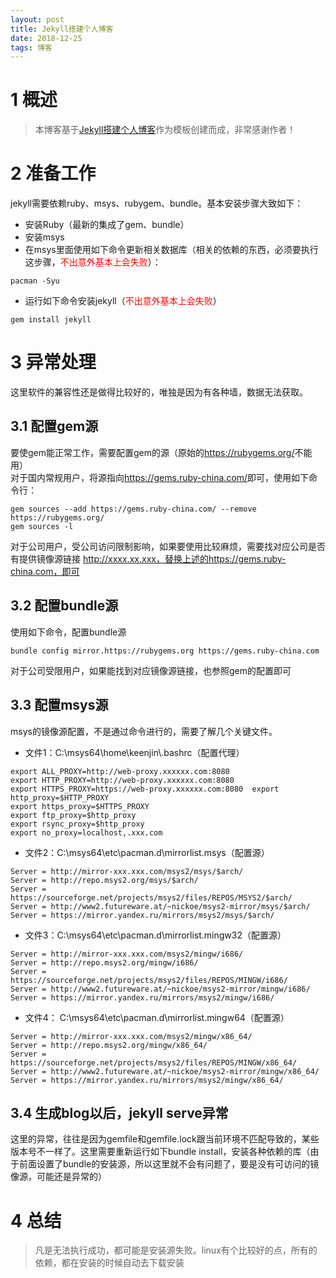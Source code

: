 ```yaml
---
layout: post
title: Jekyll搭建个人博客
date: 2018-12-25 
tags: 博客   
---
```


# 1 概述

> 本博客基于[Jekyll搭建个人博客](http://baixin.io/2016/10/jekyll_tutorials1/)作为模板创建而成，非常感谢作者！
    
   
# 2 准备工作
jekyll需要依赖ruby、msys、rubygem、bundle。基本安装步骤大致如下：  
* 安装Ruby（最新的集成了gem、bundle）   
* 安装msys  
* 在msys里面使用如下命令更新相关数据库（相关的依赖的东西，必须要执行这步骤，<span style="color:red;">不出意外基本上会失败</span>）：  
```
pacman -Syu  
```

* 运行如下命令安装jekyll（<span style="color:red;">不出意外基本上会失败</span>）  
```
gem install jekyll  
```

# 3 异常处理
这里软件的兼容性还是做得比较好的，唯独是因为有各种墙，数据无法获取。  
## 3.1 配置gem源  
要使gem能正常工作，需要配置gem的源（原始的<https://rubygems.org/>不能用）  
对于国内常规用户，将源指向<https://gems.ruby-china.com/>即可，使用如下命令行：  
```
gem sources --add https://gems.ruby-china.com/ --remove https://rubygems.org/  
gem sources -l  
```

对于公司用户，受公司访问限制影响，如果要使用比较麻烦，需要找对应公司是否有提供镜像源链接 http://xxxx.xx.xxx，替换上述的https://gems.ruby-china.com，即可

## 3.2 配置bundle源  
使用如下命令，配置bundle源  
```
bundle config mirror.https://rubygems.org https://gems.ruby-china.com
```

对于公司受限用户，如果能找到对应镜像源链接，也参照gem的配置即可

## 3.3 配置msys源  
msys的镜像源配置，不是通过命令进行的，需要了解几个关键文件。  
* 文件1：C:\msys64\home\keenjin\\.bashrc（配置代理）  
```
export ALL_PROXY=http://web-proxy.xxxxxx.com:8080  
export HTTP_PROXY=http://web-proxy.xxxxxx.com:8080  
export HTTPS_PROXY=https://web-proxy.xxxxxx.com:8080  export http_proxy=$HTTP_PROXY  
export https_proxy=$HTTPS_PROXY  
export ftp_proxy=$http_proxy  
export rsync_proxy=$http_proxy  
export no_proxy=localhost,.xxx.com
```
* 文件2：C:\msys64\etc\pacman.d\mirrorlist.msys（配置源）  
```
Server = http://mirror-xxx.xxx.com/msys2/msys/$arch/  
Server = http://repo.msys2.org/msys/$arch/  
Server = https://sourceforge.net/projects/msys2/files/REPOS/MSYS2/$arch/  
Server = http://www2.futureware.at/~nickoe/msys2-mirror/msys/$arch/  
Server = https://mirror.yandex.ru/mirrors/msys2/msys/$arch/
```
* 文件3：C:\msys64\etc\pacman.d\mirrorlist.mingw32（配置源）  
```
Server = http://mirror-xxx.xxx.com/msys2/mingw/i686/  
Server = http://repo.msys2.org/mingw/i686/  
Server = https://sourceforge.net/projects/msys2/files/REPOS/MINGW/i686/  
Server = http://www2.futureware.at/~nickoe/msys2-mirror/mingw/i686/  
Server = https://mirror.yandex.ru/mirrors/msys2/mingw/i686/
```

* 文件4： C:\msys64\etc\pacman.d\mirrorlist.mingw64（配置源）  
```
Server = http://mirror-xxx.xxx.com/msys2/mingw/x86_64/  
Server = http://repo.msys2.org/mingw/x86_64/  
Server = https://sourceforge.net/projects/msys2/files/REPOS/MINGW/x86_64/  
Server = http://www2.futureware.at/~nickoe/msys2-mirror/mingw/x86_64/  
Server = https://mirror.yandex.ru/mirrors/msys2/mingw/x86_64/  
```

## 3.4 生成blog以后，jekyll serve异常  
这里的异常，往往是因为gemfile和gemfile.lock跟当前环境不匹配导致的，某些版本号不一样了。这里需要重新运行如下bundle install，安装各种依赖的库（由于前面设置了bundle的安装源，所以这里就不会有问题了，要是没有可访问的镜像源，可能还是异常的）  

# 4 总结  
> 凡是无法执行成功，都可能是安装源失败。linux有个比较好的点，所有的依赖，都在安装的时候自动去下载安装